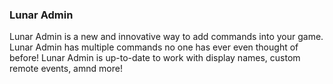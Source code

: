 ### Lunar Admin

Lunar Admin is a new and innovative way to add commands into your game.
Lunar Admin has multiple commands no one has ever even thought of before!
Lunar Admin is up-to-date to work with display names, custom remote events, amnd more!
